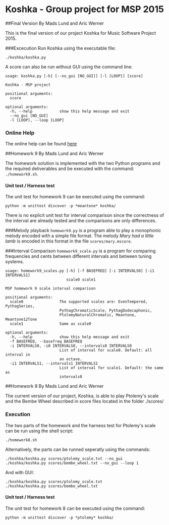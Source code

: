 # Koshka - Group project for MSP 2015

##Final Version
By Mads Lund and Aric Werner

This is the final version of our project Koshka for Music Software Project 2015.

###Excecution
Run Koshka using the executable file:
```
./koshka/koshka.py
```

A score can also be run without GUI using the command line:

```
usage: koshka.py [-h] [--no_gui [NO_GUI]] [-l [LOOP]] [score]

Koshka - MSP project

positional arguments:
  score

optional arguments:
  -h, --help            show this help message and exit
  --no_gui [NO_GUI]
  -l [LOOP], --loop [LOOP]
```

### Online Help
The online help can be found [here](koshka/help.md)

##Homework 9
By Mads Lund and Aric Werner

The homework solution is implemented with the two Python programs and the required deliverables and be executed with the command: ```./homework9.sh```.

#### Unit test / Harness test
The unit test for homework 9 can be executed using the command:
```
python -m unittest discover -p *meantone* koshka/
```

There is no explicit unit test for interval comparison since the correctness of the interval are already tested and the comparisons are only differences.

###Melody playback
```homework9.py``` is a program able to play a monophonic melody encoded with a simple file format. The melody *Mary had a little lamb* is encoded in this format in the file ```scores/mary.mscore```.

###Interval Comparison
```homework9_scale.py``` is a program for comparing frequencies and cents between different intervals and between tuning systems.

```
usage: homework9_scales.py [-h] [-f BASEFREQ] [-i INTERVALS0] [-i1 INTERVALS1]
                           scale0 scale1

MSP homework 9 scale interval comparison

positional arguments:
  scale0                The supported scales are: EvenTempered, PythagSeries,
                        PythagChromaticScale, PythagDodecaphonic,
                        PtolemyNaturalChromatic, Meantone, Meantone12Tone
  scale1                Same as scale0

optional arguments:
  -h, --help            show this help message and exit
  -f BASEFREQ, --basefreq BASEFREQ
  -i INTERVALS0, -i0 INTERVALS0, --intervals0 INTERVALS0
                        List of interval for scale0. Default: all interval in
                        an octave.
  -i1 INTERVALS1, --intervals1 INTERVALS1
                        List of interval for scale1. Default: the same as
                        intervals0
```


##Homework 8
By Mads Lund and Aric Werner

The current version of our project, Koshka, is able to play Ptolemy's scale and the Bembe Wheel described in score files located in the folder ./scores/

### Execution

The two parts of the homework and the harness test for Ptolemy's scale can be run using the shell script:
```
./homework8.sh
```

Alternatively, the parts can be runned seperatly using the commands:
```
./koshka/koshka.py scores/ptolemy_scale.txt --no_gui
./koshka/koshka.py scores/bembe_wheel.txt --no_gui --loop 1
```

And with GUI:
```
./koshka/koshka.py scores/ptolemy_scale.txt
./koshka/koshka.py scores/bembe_wheel.txt
```

#### Unit test / Harness test
The unit test for homework 8 can be executed using the command:
```
python -m unittest discover -p *ptolemy* koshka/
```

